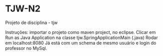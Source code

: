 # TJW-N2
Projeto de disciplina - tjw

Instruções: importar o projeto como maven project, no eclipse. Clicar em Run as Java Application na classe tjw.SpringApplicationMain (.java)
Rodar em localhost:8080
Já está com um schema de mesmo usuário e login do professor no MySql.
